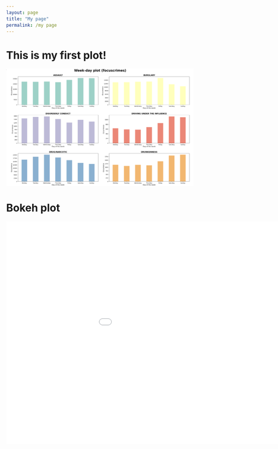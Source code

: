 ```yaml
---
layout: page
title: "My page"
permalink: /my page
---
```


# This is my first plot!
![crime data](/Images/firstplot.png)


# Bokeh plot

<embed
       type="text/html" 
       src="assets/bokeh/crime.html"
       width="1100"
       height="600">
</embed>